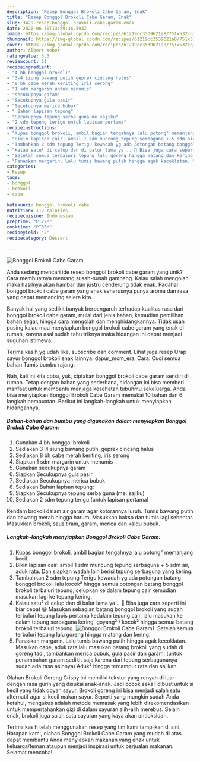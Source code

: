 ```yaml
---
description: "Resep Bonggol Brokoli Cabe Garam, Enak"
title: "Resep Bonggol Brokoli Cabe Garam, Enak"
slug: 3429-resep-bonggol-brokoli-cabe-garam-enak
date: 2020-06-30T13:59:36.593Z
image: https://img-global.cpcdn.com/recipes/61219cc3539621a8/751x532cq70/bonggol-brokoli-cabe-garam-foto-resep-utama.jpg
thumbnail: https://img-global.cpcdn.com/recipes/61219cc3539621a8/751x532cq70/bonggol-brokoli-cabe-garam-foto-resep-utama.jpg
cover: https://img-global.cpcdn.com/recipes/61219cc3539621a8/751x532cq70/bonggol-brokoli-cabe-garam-foto-resep-utama.jpg
author: Albert Weber
ratingvalue: 3.3
reviewcount: 11
recipeingredient:
- "4 bh bonggol brokoli"
- "3-4 siung bawang putih geprek cincang halus"
- "8 bh cabe merah keriting iris serong"
- "1 sdm margarin untuk menumis"
- "secukupnya garam"
- "Secukupnya gula pasir"
- "Secukupnya merica bubuk"
- " Bahan lapisan tepung"
- "Secukupnya tepung serba guna me sajiku"
- "2 sdm tepung terigu untuk lapisan pertama"
recipeinstructions:
- "Kupas bonggol brokoli, ambil bagian tengahnya lalu potong² memanjang kecil."
- "Bikin lapisan cair: ambil 1 sdm muncung tepung serbaguna + 5 sdm air, aduk rata. Dan siapkan wadah lain berisi tepung serbaguna yang kering."
- "Tambahkan 2 sdm tepung Terigu kewadah yg ada potongan batang bonggol brokoli lalu kocok² hingga semua potongan batang bonggol brokoli terbaluri tepung, celupkan ke dalam tepung cair kemudian masukan lagi ke tepung kering."
- "Kalau satu² di celup dan di balur lama ya... 🤭 Bisa juga cara seperti ini biar cepat 😃 Masukan sebagian batang bonggol brokoli yang sudah terbaluri tepung lapis pertama kedalam tepung cair, lalu masukan ke dalam tepung serbaguna kering, goyang² / kocok² hingga semua batang brokoli terbaluri tepung."
- "Setelah semua terbaluri tepung lalu goreng hingga matang dan kering."
- "Panaskan margarin. Lalu tumis bawang putih hingga agak kecoklatan. Masukan cabe, aduk rata lalu masukan batang brokoli yang sudah di goreng tadi, tambahkan merica bubuk, gula pasir dan garam. (untuk penambahan garam sedikit saja karena dari tepung serbagunanya sudah ada rasa asinnya) Aduk² hingga tercampur rata dan sajikan."
categories:
- Resep
tags:
- bonggol
- brokoli
- cabe

katakunci: bonggol brokoli cabe 
nutrition: 112 calories
recipecuisine: Indonesian
preptime: "PT22M"
cooktime: "PT35M"
recipeyield: "2"
recipecategory: Dessert

---
```



![Bonggol Brokoli Cabe Garam](https://img-global.cpcdn.com/recipes/61219cc3539621a8/751x532cq70/bonggol-brokoli-cabe-garam-foto-resep-utama.jpg)

Anda sedang mencari ide resep bonggol brokoli cabe garam yang unik? Cara membuatnya memang susah-susah gampang. Kalau salah mengolah maka hasilnya akan hambar dan justru cenderung tidak enak. Padahal bonggol brokoli cabe garam yang enak seharusnya punya aroma dan rasa yang dapat memancing selera kita.

Banyak hal yang sedikit banyak berpengaruh terhadap kualitas rasa dari bonggol brokoli cabe garam, mulai dari jenis bahan, kemudian pemilihan bahan segar, hingga cara mengolah dan menghidangkannya. Tidak usah pusing kalau mau menyiapkan bonggol brokoli cabe garam yang enak di rumah, karena asal sudah tahu triknya maka hidangan ini dapat menjadi suguhan istimewa.

Terima kasih yg udah like, subscribe dan comment. Lihat juga resep Urap sayur bonggol brokoli enak lainnya. dapur_mom_era. Cara: Cuci semua bahan Tumis bumbu rajang.


Nah, kali ini kita coba, yuk, ciptakan bonggol brokoli cabe garam sendiri di rumah. Tetap dengan bahan yang sederhana, hidangan ini bisa memberi manfaat untuk membantu menjaga kesehatan tubuhmu sekeluarga. Anda bisa menyiapkan Bonggol Brokoli Cabe Garam memakai 10 bahan dan 6 langkah pembuatan. Berikut ini langkah-langkah untuk menyiapkan hidangannya.

<!--inarticleads1-->

##### Bahan-bahan dan bumbu yang digunakan dalam menyiapkan Bonggol Brokoli Cabe Garam:

1. Gunakan 4 bh bonggol brokoli
1. Sediakan 3-4 siung bawang putih, geprek cincang halus
1. Sediakan 8 bh cabe merah keriting, iris serong
1. Siapkan 1 sdm margarin untuk menumis
1. Gunakan secukupnya garam
1. Siapkan Secukupnya gula pasir
1. Sediakan Secukupnya merica bubuk
1. Sediakan  Bahan lapisan tepung:
1. Siapkan Secukupnya tepung serba guna (me: sajiku)
1. Sediakan 2 sdm tepung terigu (untuk lapisan pertama)


Rendam brokoli dalam air garam agar kotorannya luruh. Tumis bawang putih dan bawang merah hingga harum. Masukkan bakso dan tumis lagi sebentar. Masukkan brokoli, saus tiram, garam, merica dan kaldu bubuk. 

<!--inarticleads2-->

##### Langkah-langkah menyiapkan Bonggol Brokoli Cabe Garam:

1. Kupas bonggol brokoli, ambil bagian tengahnya lalu potong² memanjang kecil.
1. Bikin lapisan cair: ambil 1 sdm muncung tepung serbaguna + 5 sdm air, aduk rata. Dan siapkan wadah lain berisi tepung serbaguna yang kering.
1. Tambahkan 2 sdm tepung Terigu kewadah yg ada potongan batang bonggol brokoli lalu kocok² hingga semua potongan batang bonggol brokoli terbaluri tepung, celupkan ke dalam tepung cair kemudian masukan lagi ke tepung kering.
1. Kalau satu² di celup dan di balur lama ya... 🤭 Bisa juga cara seperti ini biar cepat 😃 Masukan sebagian batang bonggol brokoli yang sudah terbaluri tepung lapis pertama kedalam tepung cair, lalu masukan ke dalam tepung serbaguna kering, goyang² / kocok² hingga semua batang brokoli terbaluri tepung.
<img src="//assets-global.cpcdn.com/assets/icons/button_play-2c75c40dde080a61004c1f40b05d8f140eaff45d7e9e6481dc71c63d2e7c4909.png" alt="Bonggol Brokoli Cabe Garam">1. Setelah semua terbaluri tepung lalu goreng hingga matang dan kering.
1. Panaskan margarin. Lalu tumis bawang putih hingga agak kecoklatan. Masukan cabe, aduk rata lalu masukan batang brokoli yang sudah di goreng tadi, tambahkan merica bubuk, gula pasir dan garam. (untuk penambahan garam sedikit saja karena dari tepung serbagunanya sudah ada rasa asinnya) Aduk² hingga tercampur rata dan sajikan.


Olahan Brokoli Goreng Crispy ini memiliki tekstur yang renyah di luar dengan rasa gurih yang disukai anak-anak. Jadi cocok sekali dibuat untuk si kecil yang tidak doyan sayur. Brokoli goreng ini bisa menjadi salah satu alternatif agar si kecil makan sayur. Seperti yang mungkin sudah Anda ketahui, mengukus adalah metode memasak yang lebih direkomendasikan untuk mempertahankan gizi di dalam sayuran alih-alih merebus. Selain enak, brokoli juga salah satu sayuran yang kaya akan antioksidan. 

Terima kasih telah menggunakan resep yang tim kami tampilkan di sini. Harapan kami, olahan Bonggol Brokoli Cabe Garam yang mudah di atas dapat membantu Anda menyiapkan makanan yang enak untuk keluarga/teman ataupun menjadi inspirasi untuk berjualan makanan. Selamat mencoba!
